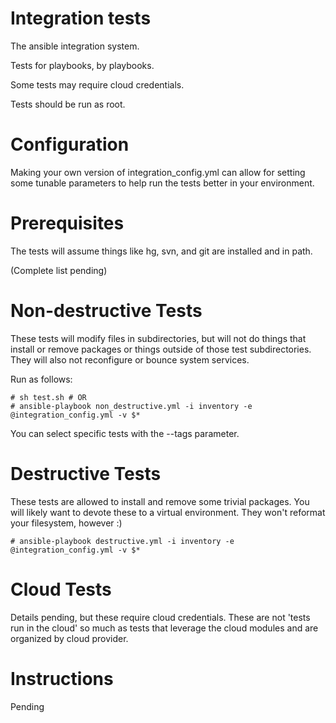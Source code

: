 Integration tests
=================

The ansible integration system.

Tests for playbooks, by playbooks.

Some tests may require cloud credentials.

Tests should be run as root.

Configuration
=============

Making your own version of integration_config.yml can allow for setting some tunable parameters to help run
the tests better in your environment.

Prerequisites
=============

The tests will assume things like hg, svn, and git are installed and in path.

(Complete list pending)

Non-destructive Tests
=====================

These tests will modify files in subdirectories, but will not do things that install or remove packages or things
outside of those test subdirectories.  They will also not reconfigure or bounce system services.

Run as follows:

    # sh test.sh # OR
    # ansible-playbook non_destructive.yml -i inventory -e @integration_config.yml -v $*

You can select specific tests with the --tags parameter.

Destructive Tests
=================

These tests are allowed to install and remove some trivial packages.  You will likely want to devote these
to a virtual environment.  They won't reformat your filesystem, however :)
    
    # ansible-playbook destructive.yml -i inventory -e @integration_config.yml -v $*

Cloud Tests
===========

Details pending, but these require cloud credentials.  These are not 'tests run in the cloud' so much as tests
that leverage the cloud modules and are organized by cloud provider.


Instructions
============

Pending
